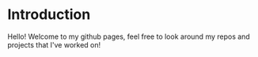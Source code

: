 # Introduction

Hello! Welcome to my github pages, feel free to look around my repos and projects that I've worked on!
